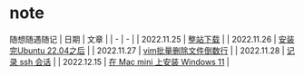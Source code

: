 # note
随想随遇随记
| 日期 | 文章 |
| - | - |
| 2022.11.25 | [整站下载](https://github.com/wrzssz/note/blob/main/2022.11.25.md) |
| 2022.11.26 | [安装完Ubuntu 22.04之后](https://github.com/wrzssz/note/blob/main/2022.11.26.md) |
| 2022.11.27 | [vim批量删除文件倒数行](https://github.com/wrzssz/note/blob/main/2022.11.27.md) |
| 2022.11.28 | [记录 ssh 会话](https://github.com/wrzssz/note/blob/main/2022.11.28.md) |
| 2022.12.15 | [在 Mac mini 上安装 Windows 11](https://github.com/wrzssz/note/blob/main/2022.12.15.md) |